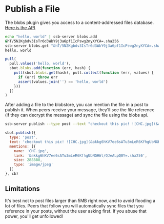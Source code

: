 # Publish a File

The blobs plugin gives you access to a content-addressed files database.
[Here is the API](../api/scuttlebot-blobs.md).

```bash
echo "hello, world" | ssb-server blobs.add
&hT/5N2Kgbdv3IsTr6d3WbY9j3a6pf1IcPswg2nyXYCA=.sha256
ssb-server blobs.get "&hT/5N2Kgbdv3IsTr6d3WbY9j3a6pf1IcPswg2nyXYCA=.sha256"
hello, world
```
```js
pull(
  pull.values('hello, world'),
  sbot.blobs.add(function (err, hash) {
    pull(sbot.blobs.get(hash), pull.collect(function (err, values) {
      if (err) throw err
      assert(values.join('') == 'hello, world')
    }))
  })
)
```

After adding a file to the blobstore, you can mention the file in a post to publish it.
When peers receive your message, they'll see the file reference (if they can decrypt the message) and sync the file using the blobs api.

```bash
ssb-server publish --type post --text "checkout this pic! ![CHC.jpg](&akkg6hKV7ee6sATu3mLeR6KfhgUbNGHWl/QJeALpQ0Y=.sha256)" --mentions.0.name CHC.jpg --mentions.0.link &akkg6hKV7ee6sATu3mLeR6KfhgUbNGHWl/QJeALpQ0Y=.sha256 --mentions.0.size 288388 --mentions.0.type image/jpeg
```
```js
sbot.publish({
  type: 'post',
  text: 'checkout this pic! ![CHC.jpg](&akkg6hKV7ee6sATu3mLeR6KfhgUbNGHWl/QJeALpQ0Y=.sha256)',
  mentions: [{
    name: 'CHC.jpg',
    link: '&akkg6hKV7ee6sATu3mLeR6KfhgUbNGHWl/QJeALpQ0Y=.sha256',
    size: 288388,
    type: 'image/jpeg'
  }]
}, cb)
```

## Limitations

It's best not to post files larger than 5MB right now, and to avoid flooding a lot of files.
Peers that follow you will automatically sync files that you reference in your posts, without the user asking first.
If you abuse that power, you'll get unfollowed!
